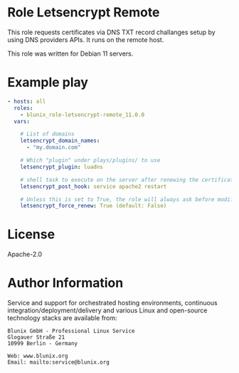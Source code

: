 # Role Letsencrypt Remote
This role requests certificates via DNS TXT record challanges setup by using DNS providers APIs. It runs on the remote host.

This role was written for Debian 11 servers.


# Example play
```yaml
- hosts: all
  roles:
    - blunix_role-letsencrypt-remote_11.0.0
  vars:

    # List of domains
    letsencrypt_domain_names:
      - "my.domain.com"

    # Which "plugin" under plays/plugins/ to use
    letsencrypt_plugin: luadns

    # shell task to execute on the server after renewing the certificate
    letsencrypt_post_hook: service apache2 restart

    # Unless this is set to True, the role will always ask before modifying a certificate
    letsencrypt_force_renew: True (default: False)
```

# License
Apache-2.0

# Author Information
Service and support for orchestrated hosting environments, continuous integration/deployment/delivery and various Linux
and open-source technology stacks are available from:

```
Blunix GmbH - Professional Linux Service
Glogauer Straße 21
10999 Berlin - Germany

Web: www.blunix.org
Email: mailto:service@blunix.org
```
